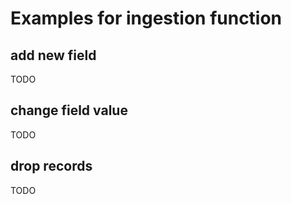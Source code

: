 # Examples for ingestion function

## add new field

TODO

## change field value

TODO

## drop records

TODO
